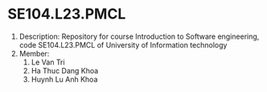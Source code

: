 # SE104.L23.PMCL
1. Description: Repository for course Introduction to Software engineering, code SE104.L23.PMCL of University of Information technology
2. Member:
    1. Le Van Tri
    2. Ha Thuc Dang Khoa
    3. Huynh Lu Anh Khoa
